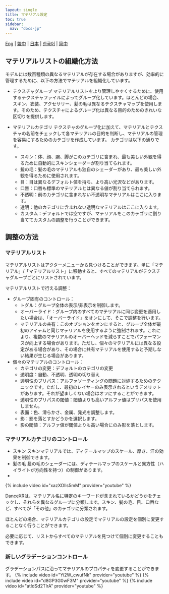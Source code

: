 ```yaml
---
layout: single
title: マテリアル設定
toc: true
sidebar:
  nav: "docs-jp"
---
```

[Eng](/dancexr/features/material_settings) | [繁中](/tw/dancexr/features/material_settings) | [日本](/jp/dancexr/features/material_settings) | [한국어](/kr/dancexr/features/material_settings) | [简中](/zh/dancexr/features/material_settings)


## マテリアルリストの組織化方法

モデルには数百種類の異なるマテリアルが存在する場合がありますが、効率的に管理するために、以下の方法でマテリアルを組織化しています。

* テクスチャグループ
  マテリアルリストをより管理しやすくするために、使用するテクスチャファイルによってグループ化しています。ほとんどの場合、スキン、衣装、アクセサリー、髪の毛は異なるテクスチャマップを使用します。そのため、テクスチャによるグループ化は異なる目的のためのきれいな区切りを提供します。

* マテリアルカテゴリ
  テクスチャのグループ化に加えて、マテリアルとテクスチャの名前をチェックして各マテリアルの目的を判断し、マテリアルの管理を容易にするためのカテゴリを作成しています。
  カテゴリは以下の通りです。
  * スキン：体、顔、腕、脚がこのカテゴリに含まれ、最も美しい外観を得るために自動的にスキンシェーダーが割り当てられます。
  * 髪の毛：髪の毛のマテリアルも独自のシェーダーがあり、最も美しい外観を得るために使用されます。
  * 目：目は異なるデフォルト値を持ち、より高い光沢などがあります。
  * 口唇：口唇も標準のマテリアルとは異なる値が割り当てられます。
  * 不透明：前のカテゴリに含まれない不透明なマテリアルはここに入ります。
  * 透明：他のカテゴリに含まれない透明なマテリアルはここに入ります。
  * カスタム：デフォルトでは空ですが、マテリアルをこのカテゴリに割り当ててカスタムの調整を行うことができます。

## 調整の方法

### マテリアルリスト

マテリアルリストはアクターメニューから見つけることができます。単に「マテリアル」/「マテリアルリスト」に移動すると、すべてのマテリアルがテクスチャグループごとにリストされています。

マテリアルリストで行える調整：
* グループ固有のコントロール：
  * トグル：グループ全体の表示/非表示を制御します。
  * オーバーライド：グループ内のすべてのマテリアルに同じ変更を適用したい場合は、「オーバーライド」をオンにして、そこで調整を行います。
  * マテリアルの共有：このオプションをオンにすると、グループ全体が最初のアイテムと同じマテリアルを使用するように強制されます。これにより、複数のマテリアルのオーバーヘッドを減らすことでパフォーマンスが向上する場合があります。ただし、個々のマテリアルには異なる設定がある場合があり、その場合に共有マテリアルを使用すると予期しない結果が生じる場合があります。
* 個々のマテリアルのコントロール：
  * カテゴリの変更：デフォルトのカテゴリの変更
  * 透明度：自動、不透明、透明の切り替え
  * 透明性のプリパス：アルファソーティングの問題に対処するためのテクニックです。ただし、最初のレイヤーのみ表示されるというデメリットがあります。それが望ましくない場合はオフにすることができます。
  * 透明性のプリパスの閾値：閾値よりも高いアルファ値はプリパスを使用しません。
  * 表面：色、滑らかさ、金属、発光を調整します。
  * 影：影を落とすかどうかを選択します。
  * 影の閾値：アルファ値が閾値よりも高い場合にのみ影を落とします。

### マテリアルカテゴリのコントロール

* スキン
  スキンマテリアルでは、ディテールマップのスケール、厚さ、汗の効果を制御できます。
* 髪の毛
  髪の毛のシェーダーには、ディテールマップのスケールと異方性（ハイライトが方向性を持つ）の制御があります。
* 

{% include video id="xazXOlls5mM" provider="youtube" %}

DanceXRは、マテリアル名に特定のキーワードが含まれているかどうかをチェックし、それらを異なるグループに分類します。スキン、髪の毛、目、口唇など、すべてが「その他」のカテゴリに分類されます。

ほとんどの場合、マテリアルカテゴリの設定でマテリアルの設定を個別に変更することなく行うことができます。

必要に応じて、リストからすべてのマテリアルを見つけて個別に変更することもできます。

### 新しいグラデーションコントロール
グラデーションパスに沿ってマテリアルのプロパティを変更することができます。
{% include video id="Yi2W_cwufNk" provider="youtube" %}
{% include video id="d8GP3G0wF3M" provider="youtube" %}
{% include video id="atIdSd2TIrA" provider="youtube" %}